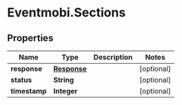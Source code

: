# Eventmobi.Sections

## Properties
Name | Type | Description | Notes
------------ | ------------- | ------------- | -------------
**response** | [**Response**](Response.md) |  | [optional] 
**status** | **String** |  | [optional] 
**timestamp** | **Integer** |  | [optional] 


